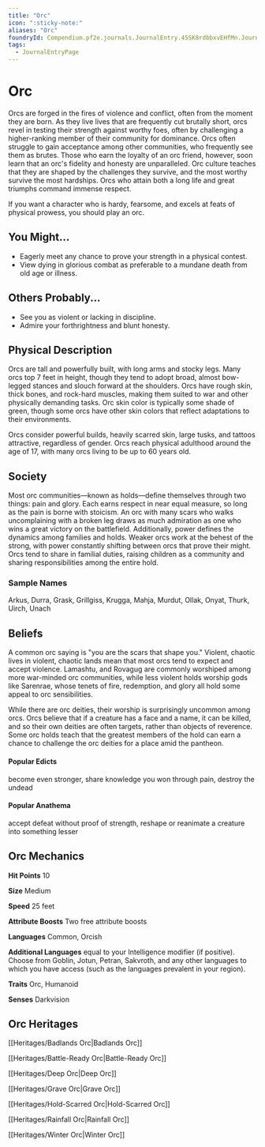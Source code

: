 ```yaml
---
title: "Orc"
icon: ":sticky-note:"
aliases: "Orc"
foundryId: Compendium.pf2e.journals.JournalEntry.45SK8rdbbxvEHfMn.JournalEntryPage.GCxhDyf1ZNlLiDKZ
tags:
  - JournalEntryPage
---
```


# Orc
Orcs are forged in the fires of violence and conflict, often from the moment they are born. As they live lives that are frequently cut brutally short, orcs revel in testing their strength against worthy foes, often by challenging a higher-ranking member of their community for dominance. Orcs often struggle to gain acceptance among other communities, who frequently see them as brutes. Those who earn the loyalty of an orc friend, however, soon learn that an orc's fidelity and honesty are unparalleled. Orc culture teaches that they are shaped by the challenges they survive, and the most worthy survive the most hardships. Orcs who attain both a long life and great triumphs command immense respect.

If you want a character who is hardy, fearsome, and excels at feats of physical prowess, you should play an orc.

## You Might...

*   Eagerly meet any chance to prove your strength in a physical contest.
*   View dying in glorious combat as preferable to a mundane death from old age or illness.

## Others Probably...

*   See you as violent or lacking in discipline.
*   Admire your forthrightness and blunt honesty.

## Physical Description

Orcs are tall and powerfully built, with long arms and stocky legs. Many orcs top 7 feet in height, though they tend to adopt broad, almost bow-legged stances and slouch forward at the shoulders. Orcs have rough skin, thick bones, and rock-hard muscles, making them suited to war and other physically demanding tasks. Orc skin color is typically some shade of green, though some orcs have other skin colors that reflect adaptations to their environments.

Orcs consider powerful builds, heavily scarred skin, large tusks, and tattoos attractive, regardless of gender. Orcs reach physical adulthood around the age of 17, with many orcs living to be up to 60 years old.

## Society

Most orc communities—known as holds—define themselves through two things: pain and glory. Each earns respect in near equal measure, so long as the pain is borne with stoicism. An orc with many scars who walks uncomplaining with a broken leg draws as much admiration as one who wins a great victory on the battlefield. Additionally, power defines the dynamics among families and holds. Weaker orcs work at the behest of the strong, with power constantly shifting between orcs that prove their might. Orcs tend to share in familial duties, raising children as a community and sharing responsibilities among the entire hold.

### Sample Names

Arkus, Durra, Grask, Grillgiss, Krugga, Mahja, Murdut, Ollak, Onyat, Thurk, Uirch, Unach

## Beliefs

A common orc saying is "you are the scars that shape you." Violent, chaotic lives in violent, chaotic lands mean that most orcs tend to expect and accept violence. Lamashtu, and Rovagug are commonly worshiped among more war-minded orc communities, while less violent holds worship gods like Sarenrae, whose tenets of fire, redemption, and glory all hold some appeal to orc sensibilities.

While there are orc deities, their worship is surprisingly uncommon among orcs. Orcs believe that if a creature has a face and a name, it can be killed, and so their own deities are often targets, rather than objects of reverence. Some orc holds teach that the greatest members of the hold can earn a chance to challenge the orc deities for a place amid the pantheon.

#### **Popular Edicts**

become even stronger, share knowledge you won through pain, destroy the undead

#### **Popular Anathema**

accept defeat without proof of strength, reshape or reanimate a creature into something lesser

## Orc Mechanics

**Hit Points** 10

**Size** Medium

**Speed** 25 feet

**Attribute Boosts** Two free attribute boosts

**Languages** Common, Orcish

**Additional Languages** equal to your Intelligence modifier (if positive). Choose from Goblin, Jotun, Petran, Sakvroth, and any other languages to which you have access (such as the languages prevalent in your region).

**Traits** Orc, Humanoid

**Senses** Darkvision

## Orc Heritages

[[Heritages/Badlands Orc|Badlands Orc]]

[[Heritages/Battle-Ready Orc|Battle-Ready Orc]]

[[Heritages/Deep Orc|Deep Orc]]

[[Heritages/Grave Orc|Grave Orc]]

[[Heritages/Hold-Scarred Orc|Hold-Scarred Orc]]

[[Heritages/Rainfall Orc|Rainfall Orc]]

[[Heritages/Winter Orc|Winter Orc]]